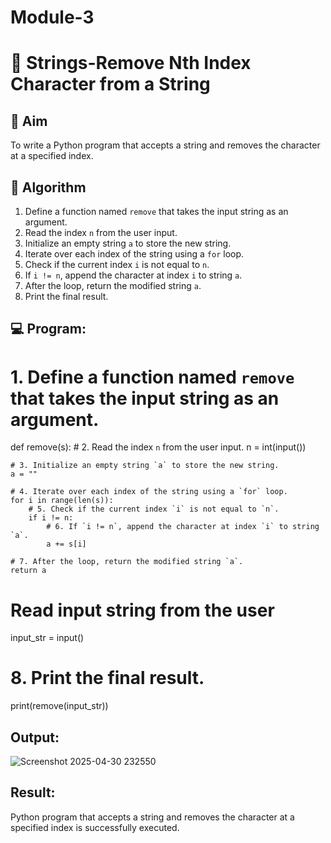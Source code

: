 # Module-3
# 🧹 Strings-Remove Nth Index Character from a String

## 🎯 Aim
To write a Python program that accepts a string and removes the character at a specified index.

## 🧠 Algorithm
1. Define a function named `remove` that takes the input string as an argument.
2. Read the index `n` from the user input.
3. Initialize an empty string `a` to store the new string.
4. Iterate over each index of the string using a `for` loop.
5. Check if the current index `i` is not equal to `n`.
6. If `i != n`, append the character at index `i` to string `a`.
7. After the loop, return the modified string `a`.
8. Print the final result.

## 💻 Program:

# 1. Define a function named `remove` that takes the input string as an argument.
def remove(s):
    # 2. Read the index `n` from the user input.
    n = int(input())

    # 3. Initialize an empty string `a` to store the new string.
    a = ""

    # 4. Iterate over each index of the string using a `for` loop.
    for i in range(len(s)):
        # 5. Check if the current index `i` is not equal to `n`.
        if i != n:
            # 6. If `i != n`, append the character at index `i` to string `a`.
            a += s[i]

    # 7. After the loop, return the modified string `a`.
    return a

# Read input string from the user
input_str = input()

# 8. Print the final result.
print(remove(input_str))



## Output:
![Screenshot 2025-04-30 232550](https://github.com/user-attachments/assets/f998e4bf-ef27-40c8-8b1c-b01357e2da27)


## Result:
Python program that accepts a string and removes the character at a specified index is successfully executed.

